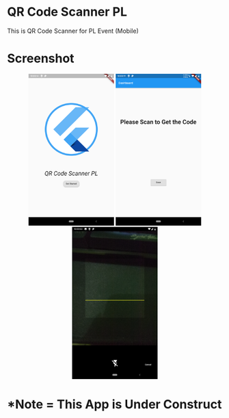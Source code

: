 # QR Code Scanner PL
This is QR Code Scanner for PL Event (Mobile)

# Screenshot
<p align="center">
  <img src="screenshots/screenshot1.png" width="200">
  <img src="screenshots/screenshot2.png" width="200">
  <img src="screenshots/screenshot3.png" width="200">
</p>

# *Note = This App is Under Construct

